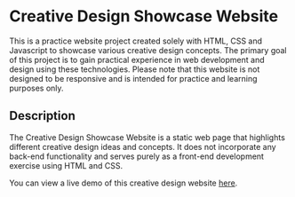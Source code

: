 # Creative Design Showcase Website

This is a practice website project created solely with HTML, CSS and Javascript to showcase various creative design concepts. The primary goal of this project is to gain practical experience in web development and design using these technologies. Please note that this website is not designed to be responsive and is intended for practice and learning purposes only.



## Description

The Creative Design Showcase Website is a static web page that highlights different creative design ideas and concepts. It does not incorporate any back-end functionality and serves purely as a front-end development exercise using HTML and CSS.

You can view a live demo of this creative design website [here](https://kinishii1.github.io/creative-design-website/).

